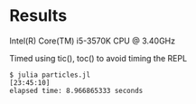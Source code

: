 Results
=======

Intel(R) Core(TM) i5-3570K CPU @ 3.40GHz

Timed using tic(), toc() to avoid timing the REPL


    $ julia particles.jl                                                                                                                                                                                                                                                                     [23:45:10]
    elapsed time: 8.966865333 seconds
